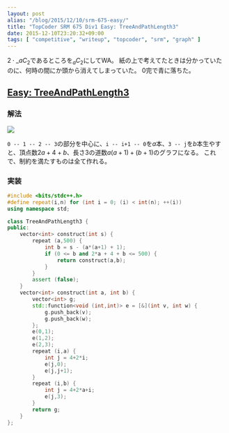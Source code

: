 ```yaml
---
layout: post
alias: "/blog/2015/12/10/srm-675-easy/"
title: "TopCoder SRM 675 Div1 Easy: TreeAndPathLength3"
date: 2015-12-10T23:20:32+09:00
tags: [ "competitive", "writeup", "topcoder", "srm", "graph" ]
---
```


$2\cdot{}\_aC_2$であるところを${}_aC_2$にしてWA。
紙の上で考えてたときは分かっていたのに、何時の間にか頭から消えてしまっていた。
0完で青に落ちた。

<!-- more -->

## [Easy: TreeAndPathLength3](https://community.topcoder.com/stat?c=problem_statement&pm=14089&rd=16625)

### 解法

![](a.png)

<!--
    ```
        graph G {
            graph[bgcolor="#00000000"];
            node[shape="circle", style="filled", fillcolor="#ffffffff"];
            0 -- 1 -- 2 -- 3;
            0 -- 4 -- 5;
            0 -- 6 -- 7;
            0 -- 8 -- 9;
            0 -- 10 -- 11;
            3 -- 12;
            3 -- 13;
            3 -- 14;
            3 -- 15;
        }
    ```
    -->

`0 -- 1 -- 2 -- 3`の部分を中心に、`i -- i+1 -- 0`を$a$本、`3 -- j`を$b$本生やすと、頂点数$2a+4+b$、長さ3の道数$a(a+1) + (b+1)$のグラフになる。
これで、制約を満たすものは全て作れる。

### 実装

``` c++
#include <bits/stdc++.h>
#define repeat(i,n) for (int i = 0; (i) < int(n); ++(i))
using namespace std;

class TreeAndPathLength3 {
public:
    vector<int> construct(int s) {
        repeat (a,500) {
            int b = s - (a*(a+1) + 1);
            if (0 <= b and 2*a + 4 + b <= 500) {
                return construct(a,b);
            }
        }
        assert (false);
    }
    vector<int> construct(int a, int b) {
        vector<int> g;
        std::function<void (int,int)> e = [&](int v, int w) {
            g.push_back(v);
            g.push_back(w);
        };
        e(0,1);
        e(1,2);
        e(2,3);
        repeat (i,a) {
            int j = 4+2*i;
            e(j,0);
            e(j,j+1);
        }
        repeat (i,b) {
            int j = 4+2*a+i;
            e(j,3);
        }
        return g;
    }
};
```
